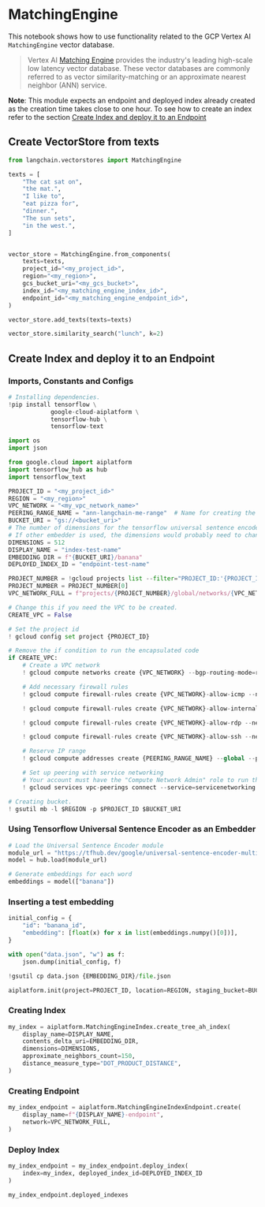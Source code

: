# MatchingEngine

This notebook shows how to use functionality related to the GCP Vertex AI `MatchingEngine` vector database.

> Vertex AI [Matching Engine](https://cloud.google.com/vertex-ai/docs/matching-engine/overview) provides the industry's leading high-scale low latency vector database. These vector databases are commonly referred to as vector similarity-matching or an approximate nearest neighbor (ANN) service.

**Note**: This module expects an endpoint and deployed index already created as the creation time takes close to one hour. To see how to create an index refer to the section [Create Index and deploy it to an Endpoint](#create-index-and-deploy-it-to-an-endpoint)

## Create VectorStore from texts


```python
from langchain.vectorstores import MatchingEngine
```


```python
texts = [
    "The cat sat on",
    "the mat.",
    "I like to",
    "eat pizza for",
    "dinner.",
    "The sun sets",
    "in the west.",
]


vector_store = MatchingEngine.from_components(
    texts=texts,
    project_id="<my_project_id>",
    region="<my_region>",
    gcs_bucket_uri="<my_gcs_bucket>",
    index_id="<my_matching_engine_index_id>",
    endpoint_id="<my_matching_engine_endpoint_id>",
)

vector_store.add_texts(texts=texts)

vector_store.similarity_search("lunch", k=2)
```

## Create Index and deploy it to an Endpoint

### Imports, Constants and Configs


```python
# Installing dependencies.
!pip install tensorflow \
            google-cloud-aiplatform \
            tensorflow-hub \
            tensorflow-text 
```


```python
import os
import json

from google.cloud import aiplatform
import tensorflow_hub as hub
import tensorflow_text
```


```python
PROJECT_ID = "<my_project_id>"
REGION = "<my_region>"
VPC_NETWORK = "<my_vpc_network_name>"
PEERING_RANGE_NAME = "ann-langchain-me-range"  # Name for creating the VPC peering.
BUCKET_URI = "gs://<bucket_uri>"
# The number of dimensions for the tensorflow universal sentence encoder.
# If other embedder is used, the dimensions would probably need to change.
DIMENSIONS = 512
DISPLAY_NAME = "index-test-name"
EMBEDDING_DIR = f"{BUCKET_URI}/banana"
DEPLOYED_INDEX_ID = "endpoint-test-name"

PROJECT_NUMBER = !gcloud projects list --filter="PROJECT_ID:'{PROJECT_ID}'" --format='value(PROJECT_NUMBER)'
PROJECT_NUMBER = PROJECT_NUMBER[0]
VPC_NETWORK_FULL = f"projects/{PROJECT_NUMBER}/global/networks/{VPC_NETWORK}"

# Change this if you need the VPC to be created.
CREATE_VPC = False
```


```python
# Set the project id
! gcloud config set project {PROJECT_ID}
```


```python
# Remove the if condition to run the encapsulated code
if CREATE_VPC:
    # Create a VPC network
    ! gcloud compute networks create {VPC_NETWORK} --bgp-routing-mode=regional --subnet-mode=auto --project={PROJECT_ID}

    # Add necessary firewall rules
    ! gcloud compute firewall-rules create {VPC_NETWORK}-allow-icmp --network {VPC_NETWORK} --priority 65534 --project {PROJECT_ID} --allow icmp

    ! gcloud compute firewall-rules create {VPC_NETWORK}-allow-internal --network {VPC_NETWORK} --priority 65534 --project {PROJECT_ID} --allow all --source-ranges 10.128.0.0/9

    ! gcloud compute firewall-rules create {VPC_NETWORK}-allow-rdp --network {VPC_NETWORK} --priority 65534 --project {PROJECT_ID} --allow tcp:3389

    ! gcloud compute firewall-rules create {VPC_NETWORK}-allow-ssh --network {VPC_NETWORK} --priority 65534 --project {PROJECT_ID} --allow tcp:22

    # Reserve IP range
    ! gcloud compute addresses create {PEERING_RANGE_NAME} --global --prefix-length=16 --network={VPC_NETWORK} --purpose=VPC_PEERING --project={PROJECT_ID} --description="peering range"

    # Set up peering with service networking
    # Your account must have the "Compute Network Admin" role to run the following.
    ! gcloud services vpc-peerings connect --service=servicenetworking.googleapis.com --network={VPC_NETWORK} --ranges={PEERING_RANGE_NAME} --project={PROJECT_ID}
```


```python
# Creating bucket.
! gsutil mb -l $REGION -p $PROJECT_ID $BUCKET_URI
```

### Using Tensorflow Universal Sentence Encoder as an Embedder


```python
# Load the Universal Sentence Encoder module
module_url = "https://tfhub.dev/google/universal-sentence-encoder-multilingual/3"
model = hub.load(module_url)
```


```python
# Generate embeddings for each word
embeddings = model(["banana"])
```

### Inserting a test embedding


```python
initial_config = {
    "id": "banana_id",
    "embedding": [float(x) for x in list(embeddings.numpy()[0])],
}

with open("data.json", "w") as f:
    json.dump(initial_config, f)

!gsutil cp data.json {EMBEDDING_DIR}/file.json
```


```python
aiplatform.init(project=PROJECT_ID, location=REGION, staging_bucket=BUCKET_URI)
```

### Creating Index


```python
my_index = aiplatform.MatchingEngineIndex.create_tree_ah_index(
    display_name=DISPLAY_NAME,
    contents_delta_uri=EMBEDDING_DIR,
    dimensions=DIMENSIONS,
    approximate_neighbors_count=150,
    distance_measure_type="DOT_PRODUCT_DISTANCE",
)
```

### Creating Endpoint


```python
my_index_endpoint = aiplatform.MatchingEngineIndexEndpoint.create(
    display_name=f"{DISPLAY_NAME}-endpoint",
    network=VPC_NETWORK_FULL,
)
```

### Deploy Index


```python
my_index_endpoint = my_index_endpoint.deploy_index(
    index=my_index, deployed_index_id=DEPLOYED_INDEX_ID
)

my_index_endpoint.deployed_indexes
```

